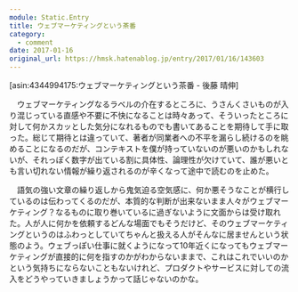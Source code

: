 ```yaml
---
module: Static.Entry
title: ウェブマーケティングという茶番
category:
  - comment
date: 2017-01-16
original_url: https://hmsk.hatenablog.jp/entry/2017/01/16/143603
---
```


[asin:4344994175:ウェブマーケティングという茶番 - 後藤 晴伸]

　ウェブマーケティングなるラベルの介在するところに、うさんくさいものが入り混じっている直感や不要に不快になることは時々あって、そういったところに対して何かスカッとした気分になれるものでも書いてあることを期待して手に取った。総じて期待とは違っていて、著者が同業者への不平を漏らし続けるのを眺めることになるのだが、コンテキストを僕が持っていないのが悪いのかもしれないが、それっぽく数字が出ている割に具体性、論理性が欠けていて、誰が悪いとも言い切れない情報が繰り返されるのが辛くなって途中で読むのを止めた。

　語気の強い文章の繰り返しから鬼気迫る空気感に、何か悪そうなことが横行しているのは伝わってくるのだが、本質的な判断が出来ないまま人々がウェブマーケティング？なるものに取り巻いているに過ぎないように文面からは受け取れた。人が人に何かを依頼するどんな場面でもそうだけど、そのウェブマーケティングというのはふわっとしていてちゃんと扱える人がそんなに居ませんという状態のよう。ウェブっぽい仕事に就くようになって10年近くになってもウェブマーケティングが直接的に何を指すのかがわからないままで、これはこれでいいのかという気持ちにならないこともないけれど、プロダクトやサービスに対しての流入をどうやっていきましょうかって話じゃないのかな。
